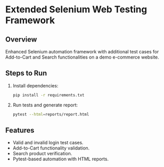 # Extended Selenium Web Testing Framework

## Overview
Enhanced Selenium automation framework with additional test cases for Add-to-Cart and Search functionalities on a demo e-commerce website.

## Steps to Run
1. Install dependencies:
   ```bash
   pip install -r requirements.txt
   ```
2. Run tests and generate report:
   ```bash
   pytest --html=reports/report.html
   ```

## Features
- Valid and invalid login test cases.
- Add-to-Cart functionality validation.
- Search product verification.
- Pytest-based automation with HTML reports.
